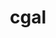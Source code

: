 ---
title: "cgal"
layout: cache
categories: [package, v0.23.0]
meta: {"versions": ["5.6", "6.0.1"], "compilers": ["gcc@=11.4.0", "gcc@=12.4.0", "gcc@=7.3.1", "gcc@=9.4.0", "oneapi@=2024.2.1"], "oss": ["amzn2", "ubuntu20.04", "ubuntu22.04"], "platforms": ["linux"], "targets": ["aarch64", "neoverse_n1", "neoverse_v1", "neoverse_v2", "ppc64le", "x86_64_v3", "x86_64_v4"], "stacks": ["aws-isc", "aws-isc-aarch64", "aws-pcluster-neoverse_v1", "aws-pcluster-x86_64_v4", "e4s", "e4s-neoverse-v2", "e4s-neoverse_v1", "e4s-oneapi", "e4s-power", "root"], "num_specs": 14, "num_specs_by_stack": {"root": 14, "aws-isc-aarch64": 2, "aws-pcluster-neoverse_v1": 2, "aws-pcluster-x86_64_v4": 2, "aws-isc": 1, "e4s-power": 1, "e4s-neoverse_v1": 1, "e4s-neoverse-v2": 1, "e4s": 2, "e4s-oneapi": 2}}
spec_details: [{"hash": "262mb6nikwayo4uhnwg7ja4b5vowv2rg", "compiler": "gcc@=7.3.1", "versions": ["6.0.1"], "os": "amzn2", "platform": "linux", "target": "aarch64", "variants": ["build_system=cmake", "build_type=Release", "~core", "~demos", "+eigen", "generator=make", "~header_only", "~imageio", "~ipo", "+shared"], "stacks": ["root", "aws-isc-aarch64"], "size": "-", "tarball": "https://binaries.spack.io/v0.23.0/build_cache/linux-amzn2-aarch64/gcc-7.3.1/cgal-6.0.1/linux-amzn2-aarch64-gcc-7.3.1-cgal-6.0.1-262mb6nikwayo4uhnwg7ja4b5vowv2rg.spack"}, {"hash": "3hf7oox3d3sdllguqrn6qflwnegjlaqo", "compiler": "gcc@=12.4.0", "versions": ["6.0.1"], "os": "amzn2", "platform": "linux", "target": "neoverse_n1", "variants": ["build_system=cmake", "build_type=Release", "~core", "~demos", "+eigen", "generator=make", "~header_only", "~imageio", "~ipo", "+shared"], "stacks": ["root", "aws-pcluster-neoverse_v1"], "size": "-", "tarball": "https://binaries.spack.io/v0.23.0/build_cache/linux-amzn2-neoverse_n1/gcc-12.4.0/cgal-6.0.1/linux-amzn2-neoverse_n1-gcc-12.4.0-cgal-6.0.1-3hf7oox3d3sdllguqrn6qflwnegjlaqo.spack"}, {"hash": "qqnbzejkp2pxh6gr42rr43wqhvwsyjvo", "compiler": "gcc@=7.3.1", "versions": ["6.0.1"], "os": "amzn2", "platform": "linux", "target": "neoverse_n1", "variants": ["build_system=cmake", "build_type=Release", "~core", "~demos", "+eigen", "generator=make", "~header_only", "~imageio", "~ipo", "+shared"], "stacks": ["root", "aws-isc-aarch64"], "size": "-", "tarball": "https://binaries.spack.io/v0.23.0/build_cache/linux-amzn2-neoverse_n1/gcc-7.3.1/cgal-6.0.1/linux-amzn2-neoverse_n1-gcc-7.3.1-cgal-6.0.1-qqnbzejkp2pxh6gr42rr43wqhvwsyjvo.spack"}, {"hash": "smuwcfld6gl373nbcjxl5p7qdxr5fms3", "compiler": "gcc@=12.4.0", "versions": ["6.0.1"], "os": "amzn2", "platform": "linux", "target": "neoverse_v1", "variants": ["build_system=cmake", "build_type=Release", "~core", "~demos", "+eigen", "generator=make", "~header_only", "~imageio", "~ipo", "+shared"], "stacks": ["root", "aws-pcluster-neoverse_v1"], "size": "-", "tarball": "https://binaries.spack.io/v0.23.0/build_cache/linux-amzn2-neoverse_v1/gcc-12.4.0/cgal-6.0.1/linux-amzn2-neoverse_v1-gcc-12.4.0-cgal-6.0.1-smuwcfld6gl373nbcjxl5p7qdxr5fms3.spack"}, {"hash": "gizabhgobpxg3uuormusvx5nys3cjwcu", "compiler": "gcc@=12.4.0", "versions": ["6.0.1"], "os": "amzn2", "platform": "linux", "target": "x86_64_v3", "variants": ["build_system=cmake", "build_type=Release", "~core", "~demos", "+eigen", "generator=make", "~header_only", "~imageio", "~ipo", "+shared"], "stacks": ["aws-pcluster-x86_64_v4", "root"], "size": "-", "tarball": "https://binaries.spack.io/v0.23.0/build_cache/linux-amzn2-x86_64_v3/gcc-12.4.0/cgal-6.0.1/linux-amzn2-x86_64_v3-gcc-12.4.0-cgal-6.0.1-gizabhgobpxg3uuormusvx5nys3cjwcu.spack"}, {"hash": "qxkml57xf45g5wwgsdsw3il7piyrn2ql", "compiler": "gcc@=7.3.1", "versions": ["6.0.1"], "os": "amzn2", "platform": "linux", "target": "x86_64_v3", "variants": ["build_system=cmake", "build_type=Release", "~core", "~demos", "+eigen", "generator=make", "~header_only", "~imageio", "~ipo", "+shared"], "stacks": ["root", "aws-isc"], "size": "-", "tarball": "https://binaries.spack.io/v0.23.0/build_cache/linux-amzn2-x86_64_v3/gcc-7.3.1/cgal-6.0.1/linux-amzn2-x86_64_v3-gcc-7.3.1-cgal-6.0.1-qxkml57xf45g5wwgsdsw3il7piyrn2ql.spack"}, {"hash": "2b2kjrp2gpzookbvgkahtnvc7qdv6yra", "compiler": "gcc@=12.4.0", "versions": ["6.0.1"], "os": "amzn2", "platform": "linux", "target": "x86_64_v4", "variants": ["build_system=cmake", "build_type=Release", "~core", "~demos", "+eigen", "generator=make", "~header_only", "~imageio", "~ipo", "+shared"], "stacks": ["aws-pcluster-x86_64_v4", "root"], "size": "-", "tarball": "https://binaries.spack.io/v0.23.0/build_cache/linux-amzn2-x86_64_v4/gcc-12.4.0/cgal-6.0.1/linux-amzn2-x86_64_v4-gcc-12.4.0-cgal-6.0.1-2b2kjrp2gpzookbvgkahtnvc7qdv6yra.spack"}, {"hash": "a2xbp35oprvkove7nvcfcxqnp5bkjklx", "compiler": "gcc@=9.4.0", "versions": ["6.0.1"], "os": "ubuntu20.04", "platform": "linux", "target": "ppc64le", "variants": ["build_system=cmake", "build_type=Release", "~core", "~demos", "+eigen", "generator=make", "~header_only", "~imageio", "~ipo", "+shared"], "stacks": ["e4s-power", "root"], "size": "-", "tarball": "https://binaries.spack.io/v0.23.0/build_cache/linux-ubuntu20.04-ppc64le/gcc-9.4.0/cgal-6.0.1/linux-ubuntu20.04-ppc64le-gcc-9.4.0-cgal-6.0.1-a2xbp35oprvkove7nvcfcxqnp5bkjklx.spack"}, {"hash": "xag77dw5hdsgq3apmchyoret7l2cjnhl", "compiler": "gcc@=11.4.0", "versions": ["6.0.1"], "os": "ubuntu22.04", "platform": "linux", "target": "neoverse_v1", "variants": ["build_system=cmake", "build_type=Release", "~core", "~demos", "+eigen", "generator=make", "~header_only", "~imageio", "~ipo", "+shared"], "stacks": ["root", "e4s-neoverse_v1"], "size": "-", "tarball": "https://binaries.spack.io/v0.23.0/build_cache/linux-ubuntu22.04-neoverse_v1/gcc-11.4.0/cgal-6.0.1/linux-ubuntu22.04-neoverse_v1-gcc-11.4.0-cgal-6.0.1-xag77dw5hdsgq3apmchyoret7l2cjnhl.spack"}, {"hash": "bisxxt3xpktbwoezwj37bqqo3zjweoip", "compiler": "gcc@=11.4.0", "versions": ["6.0.1"], "os": "ubuntu22.04", "platform": "linux", "target": "neoverse_v2", "variants": ["build_system=cmake", "build_type=Release", "~core", "~demos", "+eigen", "generator=make", "~header_only", "~imageio", "~ipo", "+shared"], "stacks": ["e4s-neoverse-v2", "root"], "size": "-", "tarball": "https://binaries.spack.io/v0.23.0/build_cache/linux-ubuntu22.04-neoverse_v2/gcc-11.4.0/cgal-6.0.1/linux-ubuntu22.04-neoverse_v2-gcc-11.4.0-cgal-6.0.1-bisxxt3xpktbwoezwj37bqqo3zjweoip.spack"}, {"hash": "lctviw7pmlu7k6j6qprmgcod62my2un7", "compiler": "gcc@=11.4.0", "versions": ["5.6"], "os": "ubuntu22.04", "platform": "linux", "target": "x86_64_v3", "variants": ["build_system=cmake", "build_type=Release", "~core", "~demos", "+eigen", "generator=make", "~header_only", "~imageio", "~ipo", "+shared"], "stacks": ["root", "e4s"], "size": "-", "tarball": "https://binaries.spack.io/v0.23.0/build_cache/linux-ubuntu22.04-x86_64_v3/gcc-11.4.0/cgal-5.6/linux-ubuntu22.04-x86_64_v3-gcc-11.4.0-cgal-5.6-lctviw7pmlu7k6j6qprmgcod62my2un7.spack"}, {"hash": "3capkgg7x2s52w5gj5veyltub4memfwn", "compiler": "gcc@=11.4.0", "versions": ["6.0.1"], "os": "ubuntu22.04", "platform": "linux", "target": "x86_64_v3", "variants": ["build_system=cmake", "build_type=Release", "~core", "~demos", "+eigen", "generator=make", "~header_only", "~imageio", "~ipo", "+shared"], "stacks": ["root", "e4s"], "size": "-", "tarball": "https://binaries.spack.io/v0.23.0/build_cache/linux-ubuntu22.04-x86_64_v3/gcc-11.4.0/cgal-6.0.1/linux-ubuntu22.04-x86_64_v3-gcc-11.4.0-cgal-6.0.1-3capkgg7x2s52w5gj5veyltub4memfwn.spack"}, {"hash": "hpqot4fy6ab6wiy6klk7ntb7a3dvmpwi", "compiler": "oneapi@=2024.2.1", "versions": ["5.6"], "os": "ubuntu22.04", "platform": "linux", "target": "x86_64_v3", "variants": ["build_system=cmake", "build_type=Release", "~core", "~demos", "+eigen", "generator=make", "~header_only", "~imageio", "~ipo", "+shared"], "stacks": ["e4s-oneapi", "root"], "size": "-", "tarball": "https://binaries.spack.io/v0.23.0/build_cache/linux-ubuntu22.04-x86_64_v3/oneapi-2024.2.1/cgal-5.6/linux-ubuntu22.04-x86_64_v3-oneapi-2024.2.1-cgal-5.6-hpqot4fy6ab6wiy6klk7ntb7a3dvmpwi.spack"}, {"hash": "h4yvq4bklzkhqhvabzd7yvpdoawi63jw", "compiler": "oneapi@=2024.2.1", "versions": ["6.0.1"], "os": "ubuntu22.04", "platform": "linux", "target": "x86_64_v3", "variants": ["build_system=cmake", "build_type=Release", "~core", "~demos", "+eigen", "generator=make", "~header_only", "~imageio", "~ipo", "+shared"], "stacks": ["e4s-oneapi", "root"], "size": "-", "tarball": "https://binaries.spack.io/v0.23.0/build_cache/linux-ubuntu22.04-x86_64_v3/oneapi-2024.2.1/cgal-6.0.1/linux-ubuntu22.04-x86_64_v3-oneapi-2024.2.1-cgal-6.0.1-h4yvq4bklzkhqhvabzd7yvpdoawi63jw.spack"}]
---